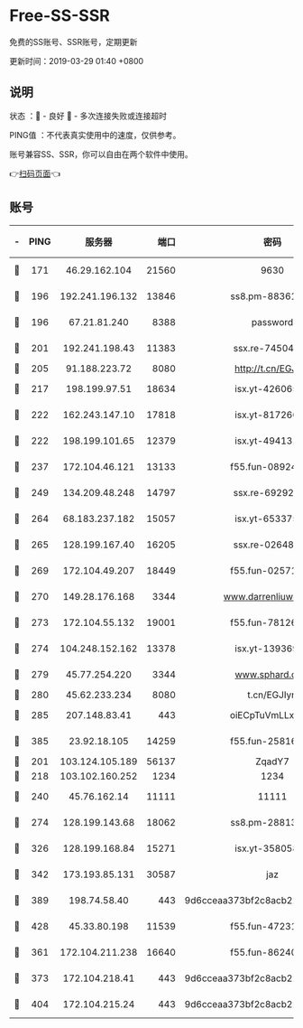 # Free-SS-SSR

免费的SS账号、SSR账号，定期更新

更新时间：2019-03-29 01:40 +0800

## 说明

状态     ：🙂 - 良好 🙁 - 多次连接失败或连接超时

PING值   ：不代表真实使用中的速度，仅供参考。

账号兼容SS、SSR，你可以自由在两个软件中使用。

👉[扫码页面](https://liesauer.github.io/Free-SS-SSR/)👈

## 账号

|-|PING|服务器|端口|密码|加密方式|区域|
|:----:|:----:|:-----:|-----:|:----:|:----:|:----:|
|🙂|171|46.29.162.104|21560|9630|aes-128-ctr|RU|
|🙂|196|192.241.196.132|13846|ss8.pm-88361455|aes-256-cfb|US|
|🙂|196|67.21.81.240|8388|password|aes-256-cfb|US|
|🙂|201|192.241.198.43|11383|ssx.re-74504347|aes-256-cfb|US|
|🙂|205|91.188.223.72|8080|http://t.cn/EGJIyrl|rc4-md5|RU|
|🙂|217|198.199.97.51|18634|isx.yt-42606522|aes-256-cfb|US|
|🙂|222|162.243.147.10|17818|isx.yt-81726610|aes-256-cfb|US|
|🙂|222|198.199.101.65|12379|isx.yt-49413164|aes-256-cfb|US|
|🙂|237|172.104.46.121|13133|f55.fun-08924883|aes-256-cfb|SG|
|🙂|249|134.209.48.248|14797|ssx.re-69292287|aes-256-cfb|US|
|🙂|264|68.183.237.182|15057|isx.yt-65337564|aes-256-cfb|SG|
|🙂|265|128.199.167.40|16205|ssx.re-02648132|aes-256-cfb|SG|
|🙂|269|172.104.49.207|18449|f55.fun-02571373|aes-256-cfb|SG|
|🙂|270|149.28.176.168|3344|www.darrenliuwei.com|aes-256-cfb|AU|
|🙂|273|172.104.55.132|19001|f55.fun-78126963|aes-256-cfb|SG|
|🙂|274|104.248.152.162|13378|isx.yt-13936918|aes-256-cfb|SG|
|🙂|279|45.77.254.220|3344|www.sphard.com|aes-256-cfb|SG|
|🙂|280|45.62.233.234|8080|t.cn/EGJIyrl|rc4-md5|CA|
|🙂|285|207.148.83.41|443|oiECpTuVmLLxk4Ts|aes-256-cfb|AU|
|🙂|385|23.92.18.105|14259|f55.fun-25816002|aes-256-cfb|US|
|🙂|201|103.124.105.189|56137|ZqadY7|chacha20|US|
|🙂|218|103.102.160.252|1234|1234|rc4-md5|JP|
|🙂|240|45.76.162.14|11111|11111|aes-256-cfb|SG|
|🙂|274|128.199.143.68|18062|ss8.pm-28813046|aes-256-cfb|SG|
|🙂|326|128.199.168.84|15271|isx.yt-35805853|aes-256-cfb|SG|
|🙂|342|173.193.85.131|30587|jaz|aes-256-cfb|US|
|🙂|389|198.74.58.40|443|9d6cceaa373bf2c8acb22e60b6a58be6|aes-256-cfb|US|
|🙂|428|45.33.80.198|11539|f55.fun-47231627|aes-256-cfb|US|
|🙁|361|172.104.211.238|16640|f55.fun-86240791|aes-256-cfb|US|
|🙁|373|172.104.218.41|443|9d6cceaa373bf2c8acb22e60b6a58be6|aes-256-cfb|US|
|🙁|404|172.104.215.24|443|9d6cceaa373bf2c8acb22e60b6a58be6|aes-256-cfb|US|
